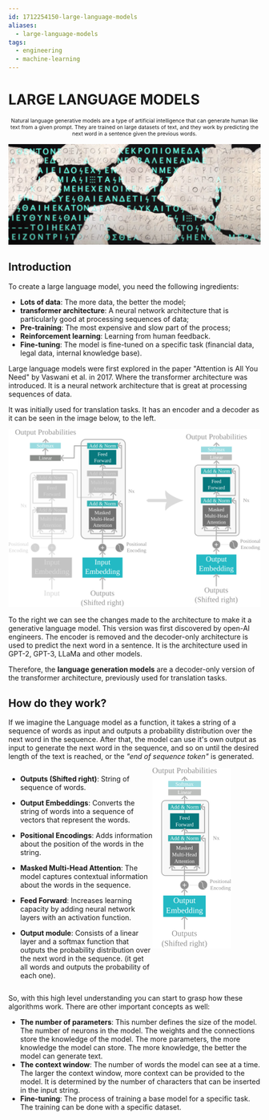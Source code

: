 ```yaml
---
id: 1712254150-large-language-models
aliases:
  - large-language-models
tags:
  - engineering
  - machine-learning
---
```


# LARGE LANGUAGE MODELS

<span style="text-align: center; width: 100%; font-size: 0.75em">

Natural language generative models are a type of artificial intelligence that can generate human like text from a given prompt. They are trained on large datasets of text, and they work by predicting the next word in a sentence given the previous words.

</span>

![ancient-text-ai-historian-nature.png](../assets/from_notes/1712254150-large-language-models-2024-04-04-15-19-12-ancient-text-ai-historian-nature.png)

## Introduction

To create a large language model, you need the following ingredients:

- **Lots of data**: The more data, the better the model;
- **transformer architecture**: A neural network architecture that is particularly good at processing sequences of data;
- **Pre-training**: The most expensive and slow part of the process;
- **Reinforcement learning**: Learning from human feedback.
- **Fine-tuning**: The model is fine-tuned on a specific task (financial data, legal data, internal knowledge base).

Large language models were first explored in the paper "Attention is All You Need" by Vaswani et al. in 2017. Where the transformer architecture was introduced. It is a neural network architecture that is great at processing sequences of data.

It was initially used for translation tasks. It has an encoder and a decoder as it can be seen in the image below, to the left.

![transformer-architecture-scheme.svg](../assets/from_notes/1712254150-large-language-models-2024-04-04-17-32-03-transformer-architecture-scheme.svg)

To the right we can see the changes made to the architecture to make it a generative language model. This version was first discovered by open-AI engineers. The encoder is removed and the decoder-only architecture is used to predict the next word in a sentence. It is the architecture used in GPT-2, GPT-3, LLaMa and other models.

Therefore, the **language generation models** are a decoder-only version of the transformer architecture, previously used for translation tasks.

## How do they work?

If we imagine the Language model as a function, it takes a string of a sequence of words as input and outputs a probability distribution over the next word in the sequence. After that, the model can use it's own output as input to generate the next word in the sequence, and so on until the desired length of the text is reached, or the _"end of sequence token"_ is generated.

<div style="width: 100%; display: flex">
  <div style="width:60%">
    
- **Outputs (Shifted right)**: String of sequence of words. 
- **Output Embeddings**: Converts the string of words into a sequence of vectors that represent the words.
- **Positional Encodings**: Adds information about the position of the words in the string.
- **Masked Multi-Head Attention**: The model captures contextual information about the words in the sequence.
- **Feed Forward**: Increases learning capacity by adding neural network layers with an activation function.
- **Output module**: Consists of a linear layer and a softmax function that outputs the probability distribution over the next word in the sequence. (it get all words and outputs the probability of each one).

  </div>
  <div style="width:45%">
    <img src="../assets/from_notes/1712254150-large-language-models-2024-04-04-20-14-33-large-language-model-architecture.svg"/>
  </div>
</div>

So, with this high level understanding you can start to grasp how these algorithms work. There are other important concepts as well:

- **The number of parameters**: This number defines the size of the model. The number of neurons in the model. The weights and the connections store the knowledge of the model. The more parameters, the more knowledge the model can store. The more knowledge, the better the model can generate text.
- **The context window**: The number of words the model can see at a time. The larger the context window, more context can be provided to the model. It is determined by the number of characters that can be inserted in the input string.
- **Fine-tuning**: The process of training a base model for a specific task. The training can be done with a specific dataset.
